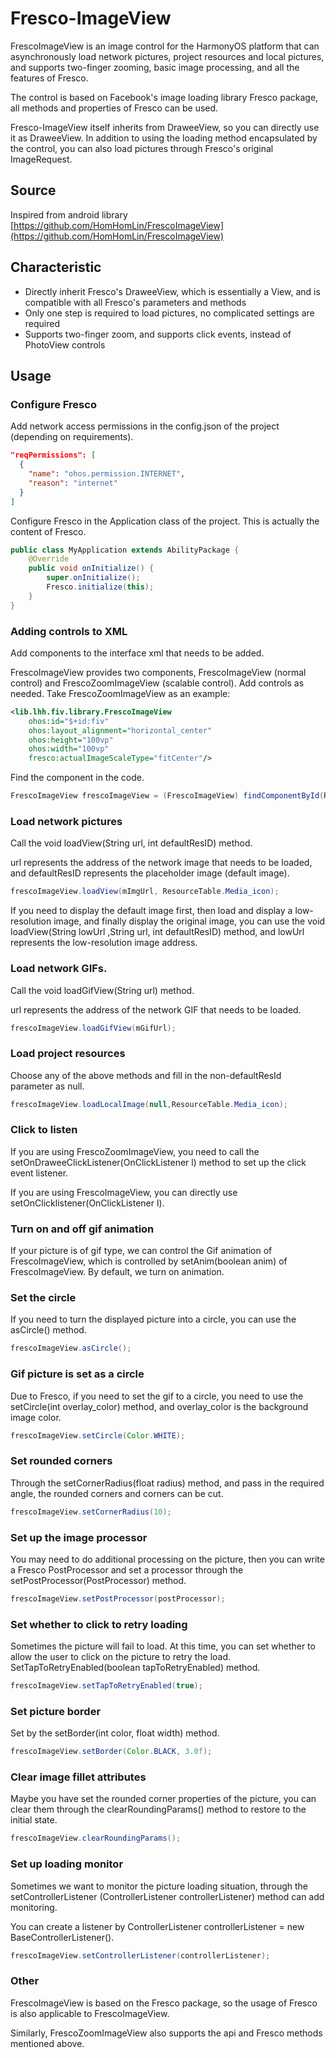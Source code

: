 # Fresco-ImageView

FrescoImageView is an image control for the HarmonyOS platform that can asynchronously load network pictures, project resources and local pictures, and supports two-finger zooming, basic image processing, and all the features of Fresco.

The control is based on Facebook's image loading library Fresco package, all methods and properties of Fresco can be used.

Fresco-ImageView itself inherits from DraweeView, so you can directly use it as DraweeView. In addition to using the loading method encapsulated by the control, you can also load pictures through Fresco's original ImageRequest.

## Source
Inspired from android library [https://github.com/HomHomLin/FrescoImageView](https://github.com/HomHomLin/FrescoImageView)

## Characteristic
 * Directly inherit Fresco's DraweeView, which is essentially a View, and is compatible with all Fresco's parameters and methods
 * Only one step is required to load pictures, no complicated settings are required
 * Supports two-finger zoom, and supports click events, instead of PhotoView controls

## Usage

### Configure Fresco

Add network access permissions in the config.json of the project (depending on requirements).

```json
"reqPermissions": [
  {
    "name": "ohos.permission.INTERNET",
    "reason": "internet"
  }
]
```

Configure Fresco in the Application class of the project. This is actually the content of Fresco.

```java
public class MyApplication extends AbilityPackage {
    @Override
    public void onInitialize() {
        super.onInitialize();
        Fresco.initialize(this);
    }
}
```

### Adding controls to XML
Add components to the interface xml that needs to be added.

FrescoImageView provides two components, FrescoImageView (normal control) and FrescoZoomImageView (scalable control). Add controls as needed. Take FrescoZoomImageView as an example:

``` xml
<lib.lhh.fiv.library.FrescoImageView
    ohos:id="$+id:fiv"
    ohos:layout_alignment="horizontal_center"
    ohos:height="100vp"
    ohos:width="100vp"
    fresco:actualImageScaleType="fitCenter"/>
```

Find the component in the code.

```java
FrescoImageView frescoImageView = (FrescoImageView) findComponentById(ResourceTable.Id_fiv);
```

### Load network pictures

Call the void loadView(String url, int defaultResID) method.

url represents the address of the network image that needs to be loaded, and defaultResID represents the placeholder image (default image).

```java
frescoImageView.loadView(mImgUrl, ResourceTable.Media_icon);
```

If you need to display the default image first, then load and display a low-resolution image, and finally display the original image, you can use the void loadView(String lowUrl ,String url, int defaultResID) method, and lowUrl represents the low-resolution image address.

### Load network GIFs.

Call the void loadGifView(String url) method.

url represents the address of the network GIF that needs to be loaded.

```java
frescoImageView.loadGifView(mGifUrl);
```

### Load project resources

Choose any of the above methods and fill in the non-defaultResId parameter as null.

```java
frescoImageView.loadLocalImage(null,ResourceTable.Media_icon);
```

### Click to listen

If you are using FrescoZoomImageView, you need to call the setOnDraweeClickListener(OnClickListener l) method to set up the click event listener.

If you are using FrescoImageView, you can directly use setOnClicklistener(OnClickListener l).

### Turn on and off gif animation

If your picture is of gif type, we can control the Gif animation of FrescoImageView, which is controlled by setAnim(boolean anim) of FrescoImageView. By default, we turn on animation.

### Set the circle

If you need to turn the displayed picture into a circle, you can use the asCircle() method.

```java
frescoImageView.asCircle();
```

### Gif picture is set as a circle

Due to Fresco, if you need to set the gif to a circle, you need to use the setCircle(int overlay_color) method, and overlay_color is the background image color.

```java
frescoImageView.setCircle(Color.WHITE);
```

### Set rounded corners

Through the setCornerRadius(float radius) method, and pass in the required angle, the rounded corners and corners can be cut.

```java
frescoImageView.setCornerRadius(10);
```

### Set up the image processor

You may need to do additional processing on the picture, then you can write a Fresco PostProcessor and set a processor through the setPostProcessor(PostProcessor) method.

```java
frescoImageView.setPostProcessor(postProcessor);
```

### Set whether to click to retry loading

Sometimes the picture will fail to load. At this time, you can set whether to allow the user to click on the picture to retry the load. SetTapToRetryEnabled(boolean tapToRetryEnabled) method.

```java
frescoImageView.setTapToRetryEnabled(true);
```

### Set picture border

Set by the setBorder(int color, float width) method.

```java
frescoImageView.setBorder(Color.BLACK, 3.0f);
```

### Clear image fillet attributes

Maybe you have set the rounded corner properties of the picture, you can clear them through the clearRoundingParams() method to restore to the initial state.

```java
frescoImageView.clearRoundingParams();
```

### Set up loading monitor

Sometimes we want to monitor the picture loading situation, through the setControllerListener (ControllerListener controllerListener) method can add monitoring.

You can create a listener by ControllerListener controllerListener = new BaseControllerListener().

```java
frescoImageView.setControllerListener(controllerListener);
```

### Other

FrescoImageView is based on the Fresco package, so the usage of Fresco is also applicable to FrescoImageView.

Similarly, FrescoZoomImageView also supports the api and Fresco methods mentioned above.
